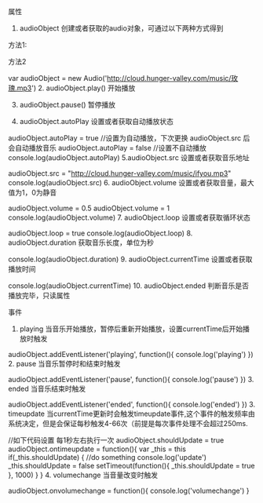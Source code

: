 属性
1. audioObject
创建或者获取的audio对象，可通过以下两种方式得到

方法1:

<audio id="music" src="http://cloud.hunger-valley.com/music/玫瑰.mp3">你的浏览器不支持喔！</audio>
<script>
var audioObject = document.querySelector('#music')
</script>
方法2

var audioObject = new Audio('http://cloud.hunger-valley.com/music/玫瑰.mp3')
2. audioObject.play()
开始播放

3. audioObject.pause()
暂停播放

4. audioObject.autoPlay
设置或者获取自动播放状态

audioObject.autoPlay = true  //设置为自动播放，下次更换 audioObject.src 后会自动播放音乐
audioObject.autoPlay = false //设置不自动播放
console.log(audioObject.autoPlay)
5.audioObject.src
设置或者获取音乐地址

audioObject.src = "http://cloud.hunger-valley.com/music/ifyou.mp3"
console.log(audioObject.src)
6. audioObject.volume
设置或者获取音量，最大值为1，0为静音

audioObject.volume = 0.5
audioObject.volume = 1
console.log(audioObject.volume)
7. audioObject.loop
设置或者获取循环状态

audioObject.loop = true
console.log(audioObject.loop)
8. audioObject.duration
获取音乐长度，单位为秒

console.log(audioObject.duration)
9. audioObject.currentTime
设置或者获取播放时间

console.log(audioObject.currentTime)
10. audioObject.ended
判断音乐是否播放完毕，只读属性

事件
1. playing
当音乐开始播放，暂停后重新开始播放，设置currentTime后开始播放时触发

audioObject.addEventListener('playing', function(){
  console.log('playing')
})
2. pause
当音乐暂停时和结束时触发

audioObject.addEventListener('pause', function(){
  console.log('pause')
})
3. ended
当音乐结束时触发

audioObject.addEventListener('ended', function(){
  console.log('ended')
})
3. timeupdate
当currentTime更新时会触发timeupdate事件,这个事件的触发频率由系统决定，但是会保证每秒触发4-66次（前提是每次事件处理不会超过250ms.


//如下代码设置 每1秒左右执行一次
audioObject.shouldUpdate = true
audioObject.ontimeupdate = function(){
  var _this = this
  if(_this.shouldUpdate) {
     //do something
     console.log('update')
     _this.shouldUpdate = false
    setTimeout(function(){
      _this.shouldUpdate = true
    }, 1000)
  }
}
4. volumechange
当音量改变时触发

audioObject.onvolumechange = function(){
  console.log('volumechange')
}
